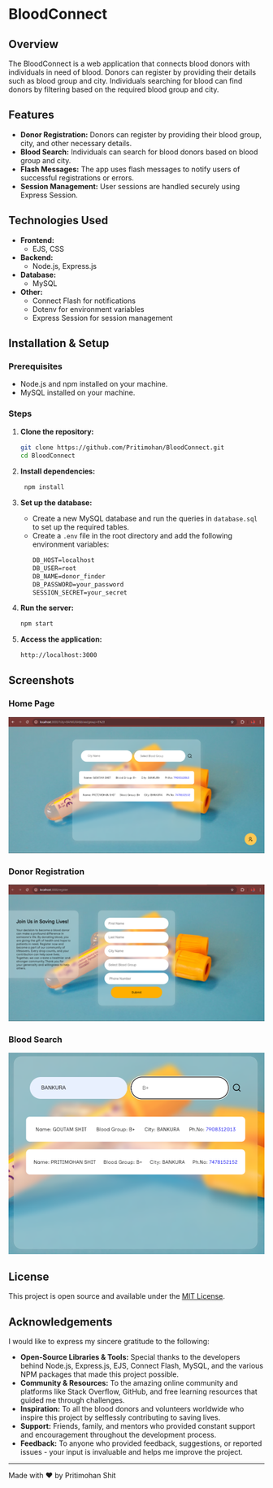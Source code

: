 # BloodConnect

## Overview

The BloodConnect is a web application that connects blood donors with individuals in need of blood. Donors can register by providing their details such as blood group and city. Individuals searching for blood can find donors by filtering based on the required blood group and city.

## Features

- **Donor Registration:** Donors can register by providing their blood group, city, and other necessary details.
- **Blood Search:** Individuals can search for blood donors based on blood group and city.
- **Flash Messages:** The app uses flash messages to notify users of successful registrations or errors.
- **Session Management:** User sessions are handled securely using Express Session.

## Technologies Used

- **Frontend:**
  - EJS, CSS
- **Backend:**
  - Node.js, Express.js
- **Database:**
  - MySQL
- **Other:**
  - Connect Flash for notifications
  - Dotenv for environment variables
  - Express Session for session management

## Installation & Setup

### Prerequisites

- Node.js and npm installed on your machine.
- MySQL installed on your machine.

### Steps

1. **Clone the repository:**

   ```bash
   git clone https://github.com/Pritimohan/BloodConnect.git
   cd BloodConnect
   ```

2. **Install dependencies:**
   ```bash
    npm install
   ```
3. **Set up the database:**
   - Create a new MySQL database and run the queries in `database.sql` to set up the required tables.
   - Create a `.env` file in the root directory and add the following environment variables:
     ```
     DB_HOST=localhost
     DB_USER=root
     DB_NAME=donor_finder
     DB_PASSWORD=your_password
     SESSION_SECRET=your_secret
     ```
4. **Run the server:**
   ```bash
   npm start
   ```
5. **Access the application:**
   ```bash
   http://localhost:3000
   ```

## Screenshots

### Home Page

![Home Page](./screenshorts/home.png)

### Donor Registration

![Donor Registration](./screenshorts/register.png)

### Blood Search

![Blood Search](./screenshorts/search.png)

## License

This project is open source and available under the [MIT License](LICENSE).

## Acknowledgements

I would like to express my sincere gratitude to the following:

- **Open-Source Libraries & Tools:** Special thanks to the developers behind Node.js, Express.js, EJS, Connect Flash, MySQL, and the various NPM packages that made this project possible.
- **Community & Resources:** To the amazing online community and platforms like Stack Overflow, GitHub, and free learning resources that guided me through challenges.
- **Inspiration:** To all the blood donors and volunteers worldwide who inspire this project by selflessly contributing to saving lives.
- **Support:** Friends, family, and mentors who provided constant support and encouragement throughout the development process.
- **Feedback:** To anyone who provided feedback, suggestions, or reported issues - your input is invaluable and helps me improve the project.

---

Made with ❤️ by Pritimohan Shit
